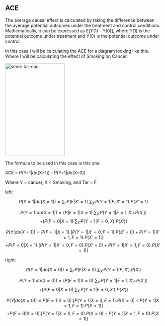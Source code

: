 ## ACE
The average causal effect is calculated by taking the difference between the average potential outcomes under the treatment and control conditions.
Mathematically, it can be expressed as E[Y(1) - Y(0)], where Y(1) is the potential outcome under treatment and Y(0) is the potential outcome under control. 

In this case I will be calculating the ACE for a diagram looking like this. Where I will be calculating the effect of Smoking on Cancer.

<img width="191" height="299" alt="smok-tar-can" src="https://github.com/user-attachments/assets/b8a8ecdf-ee7b-43b1-bd93-b3963653269c" />

The formula to be used in this case is this one.

ACE = P(Y=1|do(X=1)) - P(Y=1|do(X=0))

Where Y = cancer, X = Smoking, and Tar = F

left:

$$P(Y=1|do(X=1))=\sum_{F}P(F|X'=1).\sum_{X'}P(Y=1|F,X'=1).P(X'=1)$$

$$P(Y=1|do(X=1))=(P(F=1|X=1).\sum_{X'}P(Y=1|F=1,X').P(X'))$$
$$+ (P(F=0|X=1).\sum_{X'}P(Y=1|F=0,X).P(X'))$$

$$P(Y|do(X=1))= P(F=1|X=1).[P(Y=1|X'=0,F=1).P(X'=0)+P(Y=1|X'=1,F=1).P(X'=1)]$$
              $$+P(F=0|X=1).[P(Y=1|X'=0,F=0).P(X'=0)+P(Y=1|X'=1,F=0).P(X'=1)]$$

right:

$$P(Y=1|do(X=0))=\sum_{F}P(F|X=0).\sum_{X'}P(Y=1|F,X').P(X')$$

$$P(Y=1|do(X=0))=(P(F=1|X=0).\sum_{X'}P(Y=1|F=1,X').P(X'))$$
                $$+(P(F=0|X=0).\sum_{X'}P(Y=1|F=0,X').P(X'))$$
                
$$P(Y|do(X=0))= P(F=1|X=0).[P(Y=1|X=0,F=1).P(X=0)+P(Y=1|X=1,F=1).P(X=1)]$$
              $$+P(F=0|X=0).[P(Y=1|X=0,F=0).P(X=0)+P(Y=1|X=1,F=0).P(X=1)]$$


